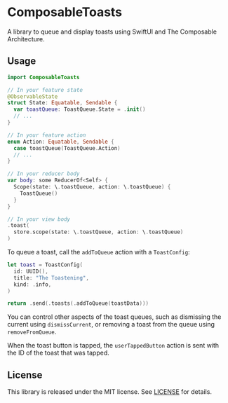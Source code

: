 # ComposableToasts

A library to queue and display toasts using SwiftUI and The Composable
Architecture.

## Usage

```swift
import ComposableToasts

// In your feature state
@ObservableState
struct State: Equatable, Sendable {
  var toastQueue: ToastQueue.State = .init()
  // ...
}

// In your feature action
enum Action: Equatable, Sendable {
  case toastQueue(ToastQueue.Action)
  // ...
}

// In your reducer body
var body: some ReducerOf<Self> {
  Scope(state: \.toastQueue, action: \.toastQueue) {
    ToastQueue()
  }
}

// In your view body
.toast(
  store.scope(state: \.toastQueue, action: \.toastQueue)
)
```

To queue a toast, call the `addToQueue` action with a `ToastConfig`:

```swift
let toast = ToastConfig(
  id: UUID(),
  title: "The Toastening",
  kind: .info,
)

return .send(.toasts(.addToQueue(toastData)))
```

You can control other aspects of the toast queues, such as dismissing the
current using `dismissCurrent`, or removing a toast from the queue using
`removeFromQueue`.

When the toast button is tapped, the `userTappedButton` action is sent with the
ID of the toast that was tapped.

## License

This library is released under the MIT license. See [LICENSE](LICENSE) for
details.
